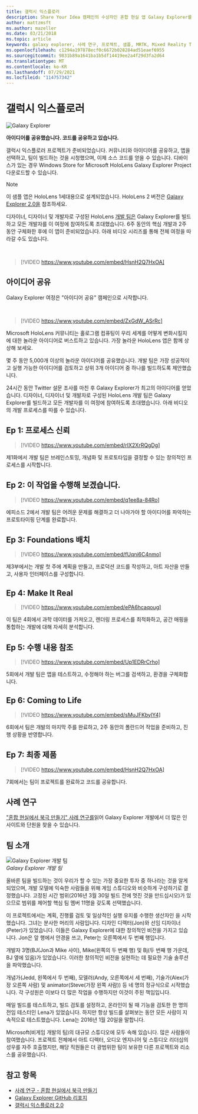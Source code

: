 ```yaml
---
title: 갤럭시 익스플로러
description: Share Your Idea 캠페인의 수상자인 혼합 현실 앱 Galaxy Explorer를 빌드할 때 함께 진행합니다.
author: mattzmsft
ms.author: mazeller
ms.date: 03/21/2018
ms.topic: article
keywords: galaxy explorer, 사례 연구, 프로젝트, 샘플, MRTK, Mixed Reality Toolkit, Unity, 샘플 앱, 예제 앱, 오픈 소스, Microsoft Store, HoloLens, 혼합 현실 헤드셋, windows mixed reality 헤드셋, 가상 현실 헤드셋
ms.openlocfilehash: c1294a197878ecf0c6672b028284ad51eaef6955
ms.sourcegitcommit: 9831b89a1641ba1b5df14419ee2a4f29d3fa2d64
ms.translationtype: MT
ms.contentlocale: ko-KR
ms.lasthandoff: 07/29/2021
ms.locfileid: "114757342"
---
```

# <a name="galaxy-explorer"></a>갤럭시 익스플로러
![Galaxy Explorer](../images/HTK_GalaxyExplorer.jpg)

**아이디어를 공유했습니다. 코드를 공유하고 있습니다.**

갤럭시 익스플로러 프로젝트가 준비되었습니다. 커뮤니티와 아이디어를 공유하고, 앱을 선택하고, 팀이 빌드하는 것을 시청했으며, 이제 소스 코드를 얻을 수 있습니다. 디바이스가 있는 경우 Windows Store for Microsoft HoloLens Galaxy Explorer Project 다운로드할 수 있습니다.

>[!NOTE]
>이 샘플 앱은 HoloLens 1세대용으로 설계되었습니다. HoloLens 2 버전은 [Galaxy Explorer 2.0을](galaxy-explorer-update.md) 참조하세요.

디자이너, 디자이너 및 개발자로 구성된 HoloLens [개발 팀은](galaxy-explorer.md#meet-the-team) Galaxy Explorer를 빌드하고 모든 개발자를 이 여정에 참여하도록 초대했습니다. 6주 동안의 핵심 개발과 2주 동안 구체화한 후에 이 앱이 준비되었습니다. 아래 비디오 시리즈를 통해 전체 여정을 따라갈 수도 있습니다.

<br>

>[!VIDEO https://www.youtube.com/embed/HsnH2Q7HxOA]

## <a name="share-your-idea"></a>아이디어 공유

Galaxy Explorer 여정은 "아이디어 공유" 캠페인으로 시작합니다.

<br>

>[!VIDEO https://www.youtube.com/embed/ZxGdW_ASrRc]

Microsoft HoloLens 커뮤니티는 홀로그램 컴퓨팅이 우리 세계를 어떻게 변화시킬지에 대한 놀라운 아이디어로 버스트하고 있습니다. 가장 놀라운 HoloLens 앱은 함께 상상해 보세요.

몇 주 동안 5,000개 이상의 놀라운 아이디어를 공유했습니다. 개발 팀은 가장 성공적이고 실행 가능한 아이디어를 검토하고 상위 3개 아이디어 중 하나를 빌드하도록 제안했습니다.

24시간 동안 Twitter 설문 조사를 마친 후 Galaxy Explorer가 최고의 아이디어를 얻었습니다. 디자이너, 디자이너 및 개발자로 구성된 HoloLens 개발 팀은 Galaxy Explorer를 빌드하고 모든 개발자를 이 여정에 참여하도록 초대했습니다. 아래 비디오의 개발 프로세스를 따를 수 있습니다.

## <a name="ep-1-trust-the-process"></a>Ep 1: 프로세스 신뢰

>[!VIDEO https://www.youtube.com/embed/rIX2XrRQgDg]

제1화에서 개발 팀은 브레인스토밍, 개념화 및 프로토타입을 결정할 수 있는 창의적인 프로세스를 시작합니다.

## <a name="ep-2-lets-do-this"></a>Ep 2: 이 작업을 수행해 보겠습니다.

>[!VIDEO https://www.youtube.com/embed/q1ee8a-84Ro]

에피소드 2에서 개발 팀은 어려운 문제를 해결하고 더 나아가야 할 아이디어를 파악하는 프로토타이핑 단계를 완료합니다.

## <a name="ep-3-laying-foundations"></a>Ep 3: Foundations 배치

>[!VIDEO https://www.youtube.com/embed/fUqni6C4nmo]

제3부에서는 개발 첫 주에 계획을 만들고, 프로덕션 코드를 작성하고, 아트 자산을 만들고, 사용자 인터페이스를 구성합니다.

## <a name="ep-4-make-it-real"></a>Ep 4: Make It Real

>[!VIDEO https://www.youtube.com/embed/ePA6hcaqoug]

이 팀은 4회에서 과학 데이터를 가져오고, 렌더링 프로세스를 최적화하고, 공간 매핑을 통합하는 개발에 대해 자세히 분석합니다.

## <a name="ep-5-see-what-happens"></a>Ep 5: 수행 내용 참조

>[!VIDEO https://www.youtube.com/embed/Up1EDRrCrho]

5회에서 개발 팀은 앱을 테스트하고, 수정해야 하는 버그를 검색하고, 환경을 구체화합니다.

## <a name="ep-6-coming-to-life"></a>Ep 6: Coming to Life

>[!VIDEO https://www.youtube.com/embed/sMuJFKbylY4]

6회에서 팀은 개발의 마지막 주를 완료하고, 2주 동안의 폴란드어 작업을 준비하고, 진행 상황을 반영합니다.

## <a name="ep-7-the-final-product"></a>Ep 7: 최종 제품

>[!VIDEO https://www.youtube.com/embed/HsnH2Q7HxOA]

7회에서는 팀이 프로젝트를 완료하고 코드를 공유합니다.

## <a name="case-study"></a>사례 연구

["혼합 현실에서 북극 만들기" 사례 연구를](../../out-of-scope/case-study-creating-a-galaxy-in-mixed-reality.md)읽어 Galaxy Explorer 개발에서 더 많은 인사이트와 단원을 찾을 수 있습니다.

## <a name="meet-the-team"></a>팀 소개

![Galaxy Explorer 개발 팀](images/syiteampic.jpg)<br>
*Galaxy Explorer 개발 팀*

올바른 팀을 빌드하는 것이 우리가 할 수 있는 가장 중요한 투자 중 하나라는 것을 알게 되었으며, 개발 모델에 익숙한 사람들을 위해 게임 스튜디오와 비슷하게 구성하기로 결정했습니다. 고정된 시간 범위(2016년 3월 30일 빌드 전에 멋진 것을 만드십시오)가 있으므로 범위를 제어할 핵심 팀 멤버 11명을 갖도록 선택했습니다.

이 프로젝트에서는 계획, 진행률 검토 및 일상적인 실행 유지를 수행한 생산자인 을 시작했습니다. 그녀는 분사한 머리의 사람입니다. 디자인 디렉터(Jon)와 선임 디자이너(Peter)가 있었습니다. 이들은 Galaxy Explorer에 대한 창의적인 비전을 가지고 있습니다. Jon은 앞 행에서 안경을 쓰고, Peter는 오른쪽에서 두 번째 행입니다.

개발자 3명(BJ(Jon과 Mike 사이), Mike(왼쪽의 두 번째 행) 및 Bj(두 번째 행 가운데, BJ 옆에 있음)가 있었습니다. 이러한 창의적인 비전을 실현하는 데 필요한 기술 솔루션을 파악했습니다.

개념가(Jedd, 왼쪽에서 두 번째), 모델러(Andy, 오른쪽에서 세 번째), 기술가(Alex(가장 오른쪽 사람) 및 animator(Steve(가장 왼쪽 사람)) 등 네 명의 정규식으로 시작했습니다. 각 구성원은 이보다 더 많은 작업을 수행하지만 이것이 주된 책임입니다.

매일 빌드를 테스트하고, 빌드 검토를 설정하고, 온라인이 될 때 기능을 검토한 한 명의 전임 테스터인 Lena가 있었습니다. 하지만 항상 빌드를 살펴보는 동안 모든 사람이 지속적으로 테스트했습니다. Lena는 2016년 1월 20일을 말합니다.

Microsoft(비게임 개발의 팀)의 대규모 스튜디오에 모두 속해 있습니다. 많은 사람들이 참여했습니다. 프로젝트 전체에서 아트 디렉터, 오디오 엔지니어 및 스튜디오 리더십의 성우를 자주 호출했지만, 해당 직원들은 더 광범위한 팀이 보유한 다른 프로젝트와 리소스를 공유했습니다.

## <a name="see-also"></a>참고 항목
* [사례 연구 - 혼합 현실에서 북극 만들기](../../out-of-scope/case-study-creating-a-galaxy-in-mixed-reality.md)
* [Galaxy Explorer GitHub 리포지](https://github.com/Microsoft/GalaxyExplorer)
* [갤럭시 익스플로러 2.0](galaxy-explorer-update.md)
